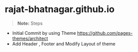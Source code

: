 # rajat-bhatnagar.github.io
> **Note:** Steps
 - Initial Commit by using Theme https://github.com/pages-themes/architect
 - Add Header , Footer and Modify Layout of theme
